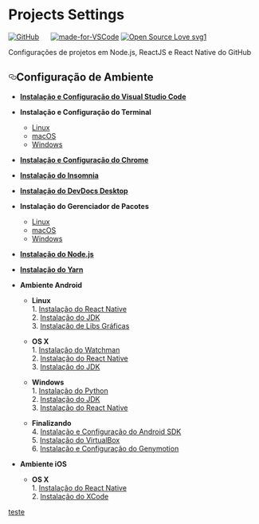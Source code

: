 <h1><b>Projects Settings </b> </h1>
<p><a href="https://github.com/saulo1212/projects-settings/blob/master/visual-studio-code.md"><img src="https://camo.githubusercontent.com/b0224997019dec4e51d692c722ea9bee2818c837/68747470733a2f2f696d672e736869656c64732e696f2f6769746875622f6c6963656e73652f6d6173686170652f6170697374617475732e737667" alt="GitHub" data-canonical-src="https://img.shields.io/github/license/mashape/apistatus.svg" style="max-width:100%;"></a>
<a target="_blank" rel="noopener noreferrer" href="https://camo.githubusercontent.com/6e6a0ae111cbb718e2e3da8dc0d05bcfa0d88104/68747470733a2f2f696d672e736869656c64732e696f2f6769746875622f6c6173742d636f6d6d69742f6f7376616c646f6b616c7661697469722f70726f6a656374732d73657474696e67732e7376673f636f6c6f723d726564"><img src="https://camo.githubusercontent.com/6e6a0ae111cbb718e2e3da8dc0d05bcfa0d88104/68747470733a2f2f696d672e736869656c64732e696f2f6769746875622f6c6173742d636f6d6d69742f6f7376616c646f6b616c7661697469722f70726f6a656374732d73657474696e67732e7376673f636f6c6f723d726564" alt="" data-canonical-src="https://img.shields.io/github/last-commit/osvaldokalvaitir/projects-settings.svg?color=red" style="max-width:100%;"></a>
<a target="_blank" rel="noopener noreferrer" href="https://camo.githubusercontent.com/b636bf9fe85b28699c20030a084ced19e212d7b8/68747470733a2f2f696d672e736869656c64732e696f2f6769746875622f6c616e6775616765732f746f702f6f7376616c646f6b616c7661697469722f70726f6a656374732d73657474696e67732e7376673f636f6c6f723d79656c6c6f77"><img src="https://camo.githubusercontent.com/b636bf9fe85b28699c20030a084ced19e212d7b8/68747470733a2f2f696d672e736869656c64732e696f2f6769746875622f6c616e6775616765732f746f702f6f7376616c646f6b616c7661697469722f70726f6a656374732d73657474696e67732e7376673f636f6c6f723d79656c6c6f77" alt="" data-canonical-src="https://img.shields.io/github/languages/top/osvaldokalvaitir/projects-settings.svg?color=yellow" style="max-width:100%;"></a>
<a target="_blank" rel="noopener noreferrer" href="https://camo.githubusercontent.com/ad514dbb01d455ad025d6611096737fa239e7c91/68747470733a2f2f696d672e736869656c64732e696f2f6769746875622f6c616e6775616765732f636f756e742f6f7376616c646f6b616c7661697469722f70726f6a656374732d73657474696e67732e7376673f636f6c6f723d6c6967687467726579"><img src="https://camo.githubusercontent.com/ad514dbb01d455ad025d6611096737fa239e7c91/68747470733a2f2f696d672e736869656c64732e696f2f6769746875622f6c616e6775616765732f636f756e742f6f7376616c646f6b616c7661697469722f70726f6a656374732d73657474696e67732e7376673f636f6c6f723d6c6967687467726579" alt="" data-canonical-src="https://img.shields.io/github/languages/count/osvaldokalvaitir/projects-settings.svg?color=lightgrey" style="max-width:100%;"></a>
<a target="_blank" rel="noopener noreferrer" href="https://camo.githubusercontent.com/e962e848747289a5876e2221257052ef49db4545/68747470733a2f2f696d672e736869656c64732e696f2f6769746875622f6c616e6775616765732f636f64652d73697a652f6f7376616c646f6b616c7661697469722f70726f6a656374732d73657474696e67732e737667"><img src="https://camo.githubusercontent.com/e962e848747289a5876e2221257052ef49db4545/68747470733a2f2f696d672e736869656c64732e696f2f6769746875622f6c616e6775616765732f636f64652d73697a652f6f7376616c646f6b616c7661697469722f70726f6a656374732d73657474696e67732e737667" alt="" data-canonical-src="https://img.shields.io/github/languages/code-size/osvaldokalvaitir/projects-settings.svg" style="max-width:100%;"></a>
<a target="_blank" rel="noopener noreferrer" href="https://camo.githubusercontent.com/a28b293517bb1e84b7d99e915aac004e3a90f673/68747470733a2f2f696d672e736869656c64732e696f2f6769746875622f7265706f2d73697a652f6f7376616c646f6b616c7661697469722f70726f6a656374732d73657474696e67732e7376673f636f6c6f723d626c756576696f6c6574"><img src="https://camo.githubusercontent.com/a28b293517bb1e84b7d99e915aac004e3a90f673/68747470733a2f2f696d672e736869656c64732e696f2f6769746875622f7265706f2d73697a652f6f7376616c646f6b616c7661697469722f70726f6a656374732d73657474696e67732e7376673f636f6c6f723d626c756576696f6c6574" alt="" data-canonical-src="https://img.shields.io/github/repo-size/osvaldokalvaitir/projects-settings.svg?color=blueviolet" style="max-width:100%;"></a>
<a href="https://code.visualstudio.com/" rel="nofollow"><img src="https://camo.githubusercontent.com/413770c46777bcacd178298682a68cbc517ea3bb/68747470733a2f2f696d672e736869656c64732e696f2f62616467652f4d616465253230666f722d5653436f64652d3166343235662e737667" alt="made-for-VSCode" data-canonical-src="https://img.shields.io/badge/Made%20for-VSCode-1f425f.svg" style="max-width:100%;"></a>
<a target="_blank" rel="noopener noreferrer" href="https://camo.githubusercontent.com/d41b9884bd102b525c8fb9a8c3c8d3bbed2b67f0/68747470733a2f2f6261646765732e66726170736f66742e636f6d2f6f732f76312f6f70656e2d736f757263652e7376673f763d313033"><img src="https://camo.githubusercontent.com/d41b9884bd102b525c8fb9a8c3c8d3bbed2b67f0/68747470733a2f2f6261646765732e66726170736f66742e636f6d2f6f732f76312f6f70656e2d736f757263652e7376673f763d313033" alt="Open Source Love svg1" data-canonical-src="https://badges.frapsoft.com/os/v1/open-source.svg?v=103" style="max-width:100%;"></a></p>


<p>Configurações de projetos em Node.js, ReactJS e React Native do GitHub</p>

<h2><a id="user-content-configuração-de-ambiente" class="anchor" aria-hidden="true" href="#configuração-de-ambiente"><svg class="octicon octicon-link" viewBox="0 0 16 16" version="1.1" width="16" height="16" aria-hidden="true"><path fill-rule="evenodd" d="M4 9h1v1H4c-1.5 0-3-1.69-3-3.5S2.55 3 4 3h4c1.45 0 3 1.69 3 3.5 0 1.41-.91 2.72-2 3.25V8.59c.58-.45 1-1.27 1-2.09C10 5.22 8.98 4 8 4H4c-.98 0-2 1.22-2 2.5S3 9 4 9zm9-3h-1v1h1c1 0 2 1.22 2 2.5S13.98 12 13 12H9c-.98 0-2-1.22-2-2.5 0-.83.42-1.64 1-2.09V6.25c-1.09.53-2 1.84-2 3.25C6 11.31 7.55 13 9 13h4c1.45 0 3-1.69 3-3.5S14.5 6 13 6z"></path></svg></a>Configuração de Ambiente</h2>


<ul>
<li>
<p><strong><a href="/osvaldokalvaitir/projects-settings/blob/master/code-editor/visual-studio-code/visual-studio-code.md">Instalação e Configuração do Visual Studio Code</a></strong></p>
</li>
<li>
<p><strong>Instalação e Configuração do Terminal</strong></p>
<ul>
<li><a href="/osvaldokalvaitir/projects-settings/blob/master/terminal/oh-my-zsh/oh-my-zsh.md">Linux</a></li>
<li><a href="/osvaldokalvaitir/projects-settings/blob/master/terminal/oh-my-zsh/oh-my-zsh.md">macOS</a></li>
<li><a href="/osvaldokalvaitir/projects-settings/blob/master/terminal/hyper.md">Windows</a></li>
</ul>
</li>
<li>
<p><strong><a href="/osvaldokalvaitir/projects-settings/blob/master/browser/chrome/chrome.md">Instalação e Configuração do Chrome</a></strong></p>
</li>
<li>
<p><strong><a href="/osvaldokalvaitir/projects-settings/blob/master/api/insomnia.md">Instalação do Insomnia</a></strong></p>
</li>
<li>
<p><strong><a href="/osvaldokalvaitir/projects-settings/blob/master/doc/devdocs-desktop.md">Instalação do DevDocs Desktop</a></strong></p>
</li>
<li>
<p><strong>Instalação do Gerenciador de Pacotes</strong></p>
<ul>
<li><a href="/osvaldokalvaitir/projects-settings/blob/master/package-manager/curl.md">Linux</a></li>
<li><a href="/osvaldokalvaitir/projects-settings/blob/master/package-manager/homebrew.md">macOS</a></li>
<li><a href="/osvaldokalvaitir/projects-settings/blob/master/package-manager/chocolatey.md">Windows</a></li>
</ul>
</li>
<li>
<p><strong><a href="/osvaldokalvaitir/projects-settings/blob/master/nodejs/nodejs.md">Instalação do Node.js</a></strong></p>
</li>
<li>
<p><strong><a href="/osvaldokalvaitir/projects-settings/blob/master/nodejs/package-managers/yarn.md">Instalação do Yarn</a></strong></p>
</li>
<li>
<p><strong>Ambiente Android</strong></p>
<ul>
<li>
<p><strong>Linux</strong><br>
1. <a href="/osvaldokalvaitir/projects-settings/blob/master/nodejs/libs/react-native-cli.md">Instalação do React Native</a><br>
2. <a href="/osvaldokalvaitir/projects-settings/blob/master/sdk/java-development-kit.md">Instalação do JDK</a><br>
3. <a href="/osvaldokalvaitir/projects-settings/blob/master/lib/linux.md">Instalação de Libs Gráficas</a></p>
</li>
<li>
<p><strong>OS X</strong><br>
1. <a href="/osvaldokalvaitir/projects-settings/blob/master/watcher/watchman.md">Instalação do Watchman</a><br>
2. <a href="/osvaldokalvaitir/projects-settings/blob/master/nodejs/libs/react-native-cli.md">Instalação do React Native</a><br>
3. <a href="/osvaldokalvaitir/projects-settings/blob/master/sdk/java-development-kit.md">Instalação do JDK</a></p>
</li>
<li>
<p><strong>Windows</strong><br>
1. <a href="/osvaldokalvaitir/projects-settings/blob/master/programming-language/python.md">Instalação do Python</a><br>
2. <a href="/osvaldokalvaitir/projects-settings/blob/master/sdk/java-development-kit.md">Instalação do JDK</a><br>
3. <a href="/osvaldokalvaitir/projects-settings/blob/master/nodejs/libs/react-native-cli.md">Instalação do React Native</a></p>
</li>
<li>
<p><strong>Finalizando</strong><br>
4. <a href="/osvaldokalvaitir/projects-settings/blob/master/sdk/android-sdk.md">Instalação e Configuração do Android SDK</a><br>
5. <a href="/osvaldokalvaitir/projects-settings/blob/master/virtualization/virtualbox.md">Instalação do VirtualBox</a><br>
6. <a href="/osvaldokalvaitir/projects-settings/blob/master/virtualization/genymotion.md">Instalação e Configuração do Genymotion</a></p>
</li>
</ul>
</li>
<li>
<p><strong>Ambiente iOS</strong></p>
<ul>
<li><strong>OS X</strong><br>
1. <a href="/osvaldokalvaitir/projects-settings/blob/master/nodejs/libs/react-native-cli.md">Instalação do React Native</a><br>
2. <a href="/osvaldokalvaitir/projects-settings/blob/master/ide/xcode.md">Instalação do XCode</a></li>
</ul>
</li>
</ul>


<a href=""> teste </a>
